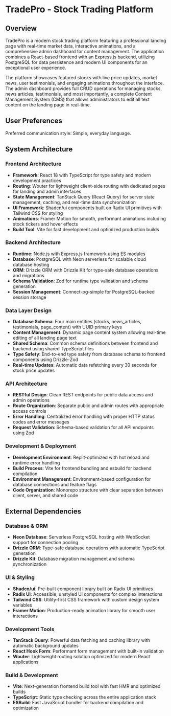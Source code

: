 # TradePro - Stock Trading Platform

## Overview

TradePro is a modern stock trading platform featuring a professional landing page with real-time market data, interactive animations, and a comprehensive admin dashboard for content management. The application combines a React-based frontend with an Express.js backend, utilizing PostgreSQL for data persistence and modern UI components for an exceptional user experience.

The platform showcases featured stocks with live price updates, market news, user testimonials, and engaging animations throughout the interface. The admin dashboard provides full CRUD operations for managing stocks, news articles, testimonials, and most importantly, a complete Content Management System (CMS) that allows administrators to edit all text content on the landing page in real-time.

## User Preferences

Preferred communication style: Simple, everyday language.

## System Architecture

### Frontend Architecture
- **Framework**: React 18 with TypeScript for type safety and modern development practices
- **Routing**: Wouter for lightweight client-side routing with dedicated pages for landing and admin interfaces
- **State Management**: TanStack Query (React Query) for server state management, caching, and real-time data synchronization
- **UI Framework**: Shadcn/ui components built on Radix UI primitives with Tailwind CSS for styling
- **Animations**: Framer Motion for smooth, performant animations including stock tickers and hover effects
- **Build Tool**: Vite for fast development and optimized production builds

### Backend Architecture
- **Runtime**: Node.js with Express.js framework using ES modules
- **Database**: PostgreSQL with Neon serverless for scalable cloud database hosting
- **ORM**: Drizzle ORM with Drizzle Kit for type-safe database operations and migrations
- **Schema Validation**: Zod for runtime type validation and schema generation
- **Session Management**: Connect-pg-simple for PostgreSQL-backed session storage

### Data Layer Design
- **Database Schema**: Four main entities (stocks, news_articles, testimonials, page_content) with UUID primary keys
- **Content Management**: Dynamic page content system allowing real-time editing of all landing page text
- **Shared Schema**: Common schema definitions between frontend and backend using shared TypeScript files
- **Type Safety**: End-to-end type safety from database schema to frontend components using Drizzle-Zod
- **Real-time Updates**: Automatic data refetching every 30 seconds for stock price updates

### API Architecture
- **RESTful Design**: Clean REST endpoints for public data access and admin operations
- **Route Organization**: Separate public and admin routes with appropriate access controls
- **Error Handling**: Centralized error handling with proper HTTP status codes and error messages
- **Request Validation**: Schema-based validation for all API endpoints using Zod

### Development & Deployment
- **Development Environment**: Replit-optimized with hot reload and runtime error handling
- **Build Process**: Vite for frontend bundling and esbuild for backend compilation
- **Environment Management**: Environment-based configuration for database connections and feature flags
- **Code Organization**: Monorepo structure with clear separation between client, server, and shared code

## External Dependencies

### Database & ORM
- **Neon Database**: Serverless PostgreSQL hosting with WebSocket support for connection pooling
- **Drizzle ORM**: Type-safe database operations with automatic TypeScript generation
- **Drizzle Kit**: Database migration management and schema synchronization

### UI & Styling
- **Shadcn/ui**: Pre-built component library built on Radix UI primitives
- **Radix UI**: Accessible, unstyled UI components for complex interactions
- **Tailwind CSS**: Utility-first CSS framework with custom design system variables
- **Framer Motion**: Production-ready animation library for smooth user interactions

### Development Tools
- **TanStack Query**: Powerful data fetching and caching library with automatic background updates
- **React Hook Form**: Performant form management with built-in validation
- **Wouter**: Lightweight routing solution optimized for modern React applications

### Build & Development
- **Vite**: Next-generation frontend build tool with fast HMR and optimized builds
- **TypeScript**: Static type checking across the entire application stack
- **ESBuild**: Fast JavaScript bundler for backend compilation and optimization